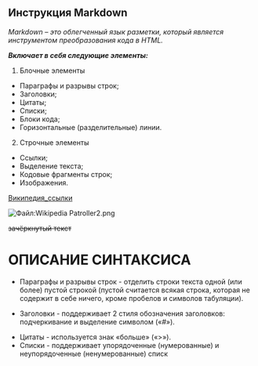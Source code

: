 ## Инструкция Markdown

*Markdown – это облегченный язык разметки, который является инструментом преобразования кода в HTML.*

***Включает в себя следующие элементы:***

1. Блочные элементы

* Параграфы и разрывы строк;
* Заголовки;
* Цитаты;
* Списки;
* Блоки кода;
* Горизонтальные (разделительные) линии.

2. Строчные элементы

* Ссылки;
* Выделение текста;
* Кодовые фрагменты строк;
* Изображения.

[Википедия_ссылки](https://ru.wikipedia.org/)

![Файл:Wikipedia Patroller2.png](https://upload.wikimedia.org/wikipedia/commons/thumb/7/78/Wikipedia_Patroller2.png/615px-Wikipedia_Patroller2.png)

 ~~зачёркнутый текст~~ 

 # ОПИСАНИЕ СИНТАКСИСА

 * Параграфы и разрывы строк -  отделить строки текста одной (или более) пустой строкой (пустой считается всякая строка, которая не содержит в себе ничего, кроме пробелов и символов табуляции).
 + Заголовки - поддерживает 2 стиля обозначения заголовков: подчеркивание и выделение символом («#»).
 * Цитаты - используется знак «больше» («>»).
 * Списки -  поддерживает упорядоченные (нумерованные) и неупорядоченные (ненумерованные) списк